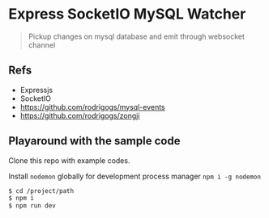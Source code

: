# Express SocketIO MySQL Watcher

> Pickup changes on mysql database and emit through websocket channel

## Refs

- Expressjs
- SocketIO
- https://github.com/rodrigogs/mysql-events
- https://github.com/rodrigogs/zongji

## Playaround with the sample code
Clone this repo with example codes.

Install `nodemon` globally for development process manager `npm i -g nodemon`

```bash
$ cd /project/path
$ npm i
$ npm run dev
```

